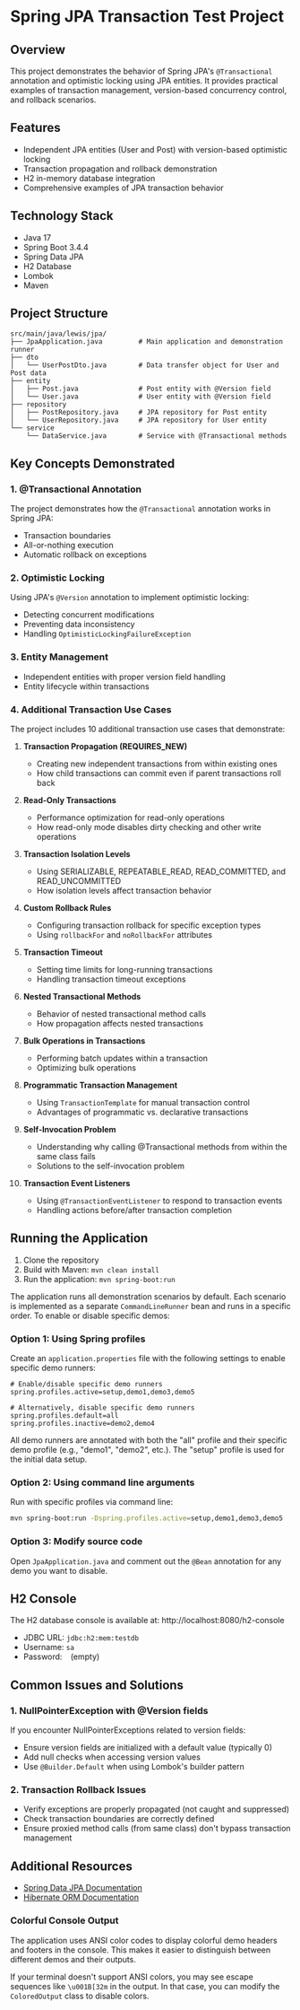 # Spring JPA Transaction Test Project

## Overview
This project demonstrates the behavior of Spring JPA's `@Transactional` annotation and optimistic locking using JPA entities. It provides practical examples of transaction management, version-based concurrency control, and rollback scenarios.

## Features
- Independent JPA entities (User and Post) with version-based optimistic locking
- Transaction propagation and rollback demonstration
- H2 in-memory database integration
- Comprehensive examples of JPA transaction behavior

## Technology Stack
- Java 17
- Spring Boot 3.4.4
- Spring Data JPA
- H2 Database
- Lombok
- Maven

## Project Structure
```
src/main/java/lewis/jpa/
├── JpaApplication.java         # Main application and demonstration runner
├── dto
│   └── UserPostDto.java        # Data transfer object for User and Post data
├── entity
│   ├── Post.java               # Post entity with @Version field
│   └── User.java               # User entity with @Version field
├── repository
│   ├── PostRepository.java     # JPA repository for Post entity
│   └── UserRepository.java     # JPA repository for User entity
└── service
    └── DataService.java        # Service with @Transactional methods
```

## Key Concepts Demonstrated

### 1. @Transactional Annotation
The project demonstrates how the `@Transactional` annotation works in Spring JPA:
- Transaction boundaries
- All-or-nothing execution
- Automatic rollback on exceptions

### 2. Optimistic Locking
Using JPA's `@Version` annotation to implement optimistic locking:
- Detecting concurrent modifications
- Preventing data inconsistency
- Handling `OptimisticLockingFailureException`

### 3. Entity Management
- Independent entities with proper version field handling
- Entity lifecycle within transactions

### 4. Additional Transaction Use Cases
The project includes 10 additional transaction use cases that demonstrate:

1. **Transaction Propagation (REQUIRES_NEW)**
   - Creating new independent transactions from within existing ones
   - How child transactions can commit even if parent transactions roll back

2. **Read-Only Transactions**
   - Performance optimization for read-only operations
   - How read-only mode disables dirty checking and other write operations

3. **Transaction Isolation Levels**
   - Using SERIALIZABLE, REPEATABLE_READ, READ_COMMITTED, and READ_UNCOMMITTED
   - How isolation levels affect transaction behavior

4. **Custom Rollback Rules**
   - Configuring transaction rollback for specific exception types
   - Using `rollbackFor` and `noRollbackFor` attributes

5. **Transaction Timeout**
   - Setting time limits for long-running transactions
   - Handling transaction timeout exceptions

6. **Nested Transactional Methods**
   - Behavior of nested transactional method calls
   - How propagation affects nested transactions

7. **Bulk Operations in Transactions**
   - Performing batch updates within a transaction
   - Optimizing bulk operations

8. **Programmatic Transaction Management**
   - Using `TransactionTemplate` for manual transaction control
   - Advantages of programmatic vs. declarative transactions

9. **Self-Invocation Problem**
   - Understanding why calling @Transactional methods from within the same class fails
   - Solutions to the self-invocation problem

10. **Transaction Event Listeners**
    - Using `@TransactionEventListener` to respond to transaction events
    - Handling actions before/after transaction completion

## Running the Application
1. Clone the repository
2. Build with Maven: `mvn clean install`
3. Run the application: `mvn spring-boot:run`

The application runs all demonstration scenarios by default. Each scenario is implemented as a separate `CommandLineRunner` bean and runs in a specific order. To enable or disable specific demos:

### Option 1: Using Spring profiles

Create an `application.properties` file with the following settings to enable specific demo runners:

```properties
# Enable/disable specific demo runners
spring.profiles.active=setup,demo1,demo3,demo5

# Alternatively, disable specific demo runners
spring.profiles.default=all
spring.profiles.inactive=demo2,demo4
```

All demo runners are annotated with both the "all" profile and their specific demo profile (e.g., "demo1", "demo2", etc.). The "setup" profile is used for the initial data setup.

### Option 2: Using command line arguments

Run with specific profiles via command line:

```bash
mvn spring-boot:run -Dspring.profiles.active=setup,demo1,demo3,demo5
```

### Option 3: Modify source code

Open `JpaApplication.java` and comment out the `@Bean` annotation for any demo you want to disable.

## H2 Console
The H2 database console is available at: http://localhost:8080/h2-console
- JDBC URL: `jdbc:h2:mem:testdb`
- Username: `sa`
- Password: ` ` (empty)

## Common Issues and Solutions

### 1. NullPointerException with @Version fields
If you encounter NullPointerExceptions related to version fields:
- Ensure version fields are initialized with a default value (typically 0)
- Add null checks when accessing version values
- Use `@Builder.Default` when using Lombok's builder pattern

### 2. Transaction Rollback Issues
- Verify exceptions are properly propagated (not caught and suppressed)
- Check transaction boundaries are correctly defined
- Ensure proxied method calls (from same class) don't bypass transaction management

## Additional Resources
- [Spring Data JPA Documentation](https://docs.spring.io/spring-data/jpa/docs/current/reference/html/)
- [Hibernate ORM Documentation](https://hibernate.org/orm/documentation/)

### Colorful Console Output

The application uses ANSI color codes to display colorful demo headers and footers in the console. This makes it easier to distinguish between different demos and their outputs.

If your terminal doesn't support ANSI colors, you may see escape sequences like `\u001B[32m` in the output. In that case, you can modify the `ColoredOutput` class to disable colors.
